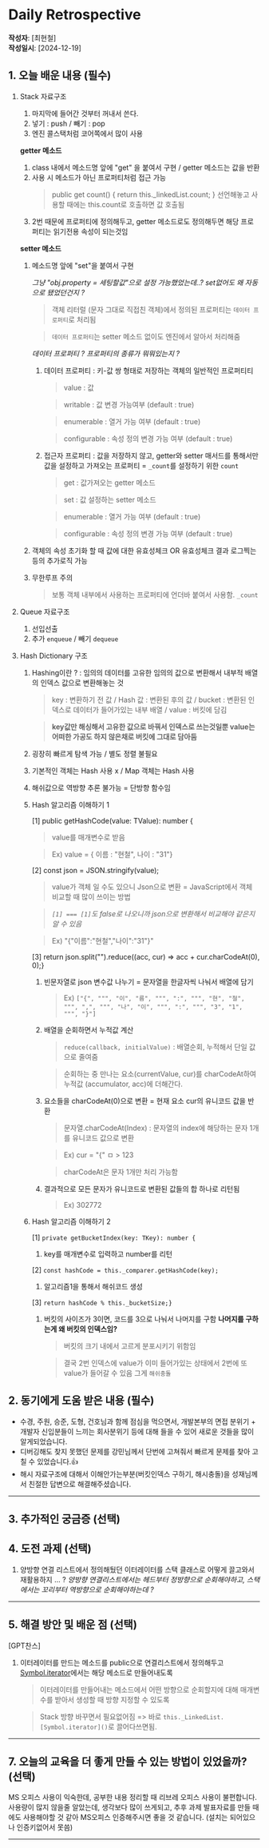 # Daily Retrospective

**작성자**: [최현철]  
**작성일시**: [2024-12-19]

## 1. 오늘 배운 내용 (필수)

1.  Stack 자료구조

    1. 마지막에 들어간 것부터 꺼내서 쓴다.
    2. 넣기 : push / 빼기 : pop
    3. 엔진 콜스택처럼 코어쪽에서 많이 사용

    **getter 메소드**

    1. class 내에서 메소드명 앞에 "get" 을 붙여서 구현 / getter 메소드는 값을 반환
    2. 사용 시 메소드가 아닌 프로퍼티처럼 접근 가능
       > public get count() { return this.\_linkedList.count; } 선언해놓고 사용할 때에는 this.count로 호출하면 값 호출됨
    3. 2번 때문에 프로퍼티에 정의해두고, getter 메소드로도 정의해두면 해당 프로퍼티는 읽기전용 속성이 되는것임

    **setter 메소드**

    1.  메소드명 앞에 "set"을 붙여서 구현

        _그냥 "obj.property = 세팅할값"으로 설정 가능했었는데..? set없어도 왜 자동으로 됐었던건지 ?_

        > 객체 리터럴 (문자 그대로 직접친 객체)에서 정의된 프로퍼티는 `데이터 프로퍼티`로 처리됨

        > `데이터 프로퍼티`는 setter 메소드 없이도 엔진에서 알아서 처리해줌

        _데이터 프로퍼티 ? 프로퍼티의 종류가 뭐뭐있는지 ?_

        1. 데이터 프로퍼티 : 키-값 쌍 형태로 저장하는 객체의 일반적인 프로퍼티티

           > value : 값

           > writable : 값 변경 가능여부 (default : true)

           > enumerable : 열거 가능 여부 (default : true)

           > configurable : 속성 정의 변경 가능 여부 (default : true)

        2. 접근자 프로퍼티 : 값을 저장하지 않고, getter와 setter 매서드를 통해서만 값을 설정하고 가져오는 프로퍼티 = `_count`를 설정하기 위한 `count`

           > get : 값가져오는 getter 메소드

           > set : 값 설정하는 setter 메소드

           > enumerable : 열거 가능 여부 (default : true)

           > configurable : 속성 정의 변경 가능 여부 (default : true)

    2.  객체의 속성 초기화 할 때 값에 대한 유효성체크 OR 유효성체크 결과 로그찍는 등의 추가로직 가능
    3.  무한루프 주의
        > 보통 객체 내부에서 사용하는 프로퍼티에 언더바 붙여서 사용함. `_count`

2.  Queue 자료구조

    1. 선입선출
    2. 추가 `enqueue` / 빼기 `dequeue`

3.  Hash Dictionary 구조

    1.  Hashing이란 ? : 임의의 데이터를 고유한 임의의 값으로 변환해서 내부적 배열의 인덱스 값으로 변환해놓는 것

        > key : 변환하기 전 값 / Hash 값 : 변환된 후의 값 / bucket : 변환된 인덱스로 데이터가 들어가있는 내부 배열 / value : 버킷에 담김

        > **key값만 해싱해서 고유한 값으로 바꿔서 인덱스로 쓰는것일뿐 value는 어떠한 가공도 하지 않은채로 버킷에 그대로 담아둠**

    2.  굉장히 빠르게 탐색 가능 / 별도 정렬 불필요

    3.  기본적인 객체는 Hash 사용 x / Map 객체는 Hash 사용

    4.  해쉬값으로 역방향 추론 불가능 = 단방향 함수임

    5.  Hash 알고리즘 이해하기 1

        [1] public getHashCode(value: TValue): number {

        > value를 매개변수로 받음

        > Ex) value = { 이름 : "현철", 나이 : "31"}

        [2] const json = JSON.stringify(value);

        > value가 객체 일 수도 있으니 Json으로 변환 = JavaScript에서 객체 비교할 때 많이 쓰이는 방법

        > _`[1] === [1]`도 false로 나오니까 json으로 변환해서 비교해야 같은지 알 수 있음_

        > Ex) "{"이름":"현철","나이":"31"}"

        [3] return json.split("").reduce((acc, cur) => acc + cur.charCodeAt(0), 0);}

        1.  빈문자열로 json 변수값 나누기 = 문자열을 한글자씩 나눠서 배열에 담기
            > Ex) `["{", """, "이", "름", """, ":", """, "현", "철", """, ",", """, "나", "이", """, ":", """, "3", "1", """, "}"]`
        2.  배열을 순회하면서 누적값 계산

            > `reduce(callback, initialValue)` : 배열순회, 누적해서 단일 값으로 줄여줌

            > 순회하는 중 만나는 요소(currentValue, cur)를 charCodeAt하여누적값 (accumulator, acc)에 더해간다.

        3.  요소들을 charCodeAt(0)으로 변환 = 현재 요소 cur의 유니코드 값을 반환

            > 문자열.charCodeAt(Index) : 문자열의 index에 해당하는 문자 1개를 유니코드 값으로 변환

            > Ex) cur = "{" ㅁ > 123

            > charCodeAt은 문자 1개만 처리 가능함

        4.  결과적으로 모든 문자가 유니코드로 변환된 값들의 합 하나로 리턴됨
            > Ex) 302772

    6.  Hash 알고리즘 이해하기 2

        [1] `private getBucketIndex(key: TKey): number {`

        1. key를 매개변수로 입력하고 number를 리턴

        [2] `const hashCode = this._comparer.getHashCode(key);`

        1. 알고리즘1을 통해서 해쉬코드 생성

        [3] `return hashCode % this._bucketSize;}`

        1. 버킷의 사이즈가 3이면, 코드를 3으로 나눠서 나머지를 구함
           **나머지를 구하는게 왜 버킷의 인덱스임?**

           > 버킷의 크기 내에서 고르게 분포시키기 위함임

           > 결국 2번 인덱스에 value가 이미 들어가있는 상태에서 2번에 또 value가 들어갈 수 있음 그게 `해쉬충돌`

## 2. 동기에게 도움 받은 내용 (필수)

- 수경, 주원, 승준, 도형, 건호님과 함께 점심을 먹으면서, 개발본부의 면접 분위기 + 개발자 신입분들이 느끼는 회사분위기 등에 대해 들을 수 있어 새로운 것들을 많이 알게되었습니다.
- 디버깅해도 찾지 못했던 문제를 강민님께서 단번에 고쳐줘서 빠르게 문제를 찾아 고칠 수 있었습니다.👍
- 해시 자료구조에 대해서 이해안가는부분(버킷인덱스 구하기, 해시충돌)을 성재님께서 친절한 답변으로 해결해주셨습니다.

---

## 3. 추가적인 궁금증 (선택)

## 4. 도전 과제 (선택)

1. 양방향 연결 리스트에서 정의해뒀던 이터레이터를 스택 클래스로 어떻게 끌고와서 재활용하지 ... ?
   _양방향 연결리스트에서는 헤드부터 정방향으로 순회해야하고, 스택에서는 꼬리부터 역방향으로 순회해야하는데 ?_

---

## 5. 해결 방안 및 배운 점 (선택)

[GPT찬스]

1. 이터레이터를 만드는 메소드를 public으로 연결리스트에서 정의해두고 [Symbol.iterator]()에서는 해당 메소드로 만들어내도록

   > 이터레이터를 만들어내는 메소드에서 어떤 방향으로 순회할지에 대해 매개변수를 받아서 생성할 때 방향 지정할 수 있도록

   > Stack 방향 바꾸면서 필요없어짐 => 바로 `this._LinkedList.[Symbol.iterator]()`로 끌어다쓰면됨.

---

## 7. 오늘의 교육을 더 좋게 만들 수 있는 방법이 있었을까? (선택)

MS 오피스 사용이 익숙한데, 공부한 내용 정리할 때 리브레 오피스 사용이 불편합니다.
사용량이 많지 않을줄 알았는데, 생각보다 많이 쓰게되고, 추후 과제 발표자료를 만들 때에도 사용해야할 것 같아 MS오피스 인증해주시면 좋을 것 같습니다.
(설치는 되어있으나 인증키없어서 못씀)

---
